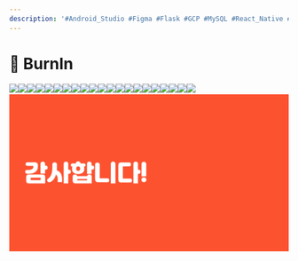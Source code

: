```yaml
---
description: '#Android_Studio #Figma #Flask #GCP #MySQL #React_Native #SQL'
---
```


# 👟 BurnIn

![](<../../../../.gitbook/assets/BurnIN최종발표 01.png>)![](<../../../../.gitbook/assets/BurnIN최종발표 02.png>)![](<../../../../.gitbook/assets/BurnIN최종발표 03 (1).png>)![](<../../../../.gitbook/assets/BurnIN최종발표 04 (1).png>)![](<../../../../.gitbook/assets/BurnIN최종발표 05 (1).png>)![](<../../../../.gitbook/assets/BurnIN최종발표 06 (1).png>)![](<../../../../.gitbook/assets/BurnIN최종발표 07 (1).png>)![](<../../../../.gitbook/assets/BurnIN최종발표 08 (1).png>)![](<../../../../.gitbook/assets/BurnIN최종발표 09 (1).png>)![](<../../../../.gitbook/assets/BurnIN최종발표 10 (1).png>)![](<../../../../.gitbook/assets/BurnIN최종발표 11 (1).png>)![](<../../../../.gitbook/assets/BurnIN최종발표 12.png>)![](<../../../../.gitbook/assets/BurnIN최종발표 13 (1).png>)![](<../../../../.gitbook/assets/BurnIN최종발표 14 (1).png>)![](<../../../../.gitbook/assets/BurnIN최종발표 15.png>)![](<../../../../.gitbook/assets/BurnIN최종발표 16 (1).png>)![](<../../../../.gitbook/assets/BurnIN최종발표 17.png>)![](<../../../../.gitbook/assets/BurnIN최종발표 18 (1).png>)![](<../../../../.gitbook/assets/BurnIN최종발표 19 (1).png>)![](<../../../../.gitbook/assets/BurnIN최종발표 20.png>)![](<../../../../.gitbook/assets/BurnIN최종발표 21 (1).png>)![](<../../../../.gitbook/assets/image (7).png>)
